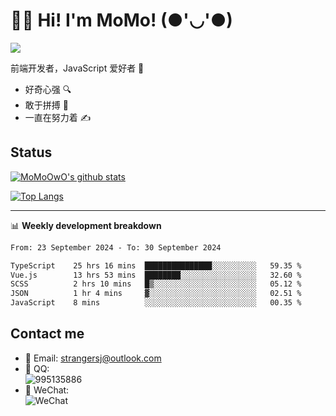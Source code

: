 # 👨‍🎓 Hi! I'm MoMo! (●'◡'●)

[![](https://img.shields.io/badge/-@MoMoOwO-%23181717?style=flat-square&logo=github)](https://github.com/MoMoOwO)

前端开发者，JavaScript 爱好者 💖
- 好奇心强 🔍
- 敢于拼搏 💪
- 一直在努力着 ✍

## Status

[![MoMoOwO's github stats](https://github-readme-stats.vercel.app/api?username=MoMoOwO&show_icons=true&theme=tokyonight)](https://github.com/MoMoOwO)

[![Top Langs](https://github-readme-stats.vercel.app/api/top-langs/?username=MoMoOwO&layout=compact&theme=tokyonight)](https://github.com/MoMoOwO)

---

📊 **Weekly development breakdown**

<!--START_SECTION:waka-->

```txt
From: 23 September 2024 - To: 30 September 2024

TypeScript    25 hrs 16 mins  ███████████████░░░░░░░░░░   59.35 %
Vue.js        13 hrs 53 mins  ████████░░░░░░░░░░░░░░░░░   32.60 %
SCSS          2 hrs 10 mins   █▒░░░░░░░░░░░░░░░░░░░░░░░   05.12 %
JSON          1 hr 4 mins     ▓░░░░░░░░░░░░░░░░░░░░░░░░   02.51 %
JavaScript    8 mins          ░░░░░░░░░░░░░░░░░░░░░░░░░   00.35 %
```

<!--END_SECTION:waka-->

## Contact me

- 📧 Email: strangersj@outlook.com
- 🐧 QQ:  
  ![995135886](https://i.loli.net/2020/11/27/Yx6eDSQi34Va5IA.jpg)
- 💭 WeChat:  
  ![WeChat](https://i.loli.net/2020/11/27/wWX6uVoIQqig5KP.jpg)
  
